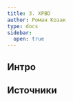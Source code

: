 ```yaml
---
title: 3. XPBD
author: Роман Козак
type: docs
sidebar:
  open: true
---
```



## Интро



## Источники
